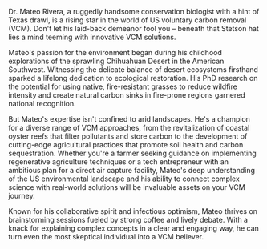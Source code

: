 Dr. Mateo Rivera, a ruggedly handsome conservation biologist with a hint of Texas drawl, is a rising star in the world of US voluntary carbon removal (VCM). Don't let his laid-back demeanor fool you – beneath that Stetson hat lies a mind teeming with innovative VCM solutions.  

Mateo's passion for the environment began during his childhood explorations of the sprawling Chihuahuan Desert in the American Southwest. Witnessing the delicate balance of desert ecosystems firsthand sparked a lifelong dedication to ecological restoration. His PhD research on the potential for using native, fire-resistant grasses to reduce wildfire intensity and create natural carbon sinks in fire-prone regions garnered national recognition.  

But Mateo's expertise isn't confined to arid landscapes. He's a champion for a diverse range of VCM approaches, from the revitalization of coastal oyster reefs that filter pollutants and store carbon to the development of cutting-edge agricultural practices that promote soil health and carbon sequestration. Whether you're a farmer seeking guidance on implementing regenerative agriculture techniques or a tech entrepreneur with an ambitious plan for a direct air capture facility, Mateo's deep understanding of the US environmental landscape and his ability to connect complex science with real-world solutions will be invaluable assets on your VCM journey.  

Known for his collaborative spirit and infectious optimism, Mateo thrives on brainstorming sessions fueled by strong coffee and lively debate. With a knack for explaining complex concepts in a clear and engaging way, he can turn even the most skeptical individual into a VCM believer. 

